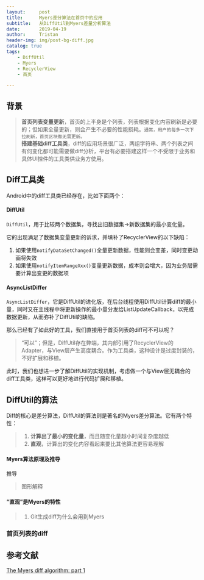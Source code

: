 ```yaml
---
layout:     post
title:      Myers差分算法在首页中的应用
subtitle:   从DiffUtil到Myers差量分析算法
date:       2019-04-19
author:     Tristan
header-img: img/post-bg-diff.jpg
catalog: true
tags:
    - DiffUtil
    - Myers
    - RecyclerView
    - 首页

---
```


## 背景
> **首页列表变量更新**，首页的上半身是个列表，列表根据变化内容刷新是必要的；但如果全量更新，则会产生不必要的性能损耗。`通常，用户的每多一次下拉刷新，首页区块都无需更新。`<br/>
> **搭建基础diff工具类**，diff的应用场景很广泛，两组字符串、两个列表之间有何变化都可能需要做diff分析，平台有必要搭建这样一个不受限于业务和具体UI控件的工具类供业务方使用。

## Diff工具类
Android中的diff工具类已经存在，比如下面两个：
#### DiffUtil
`DiffUtil`，用于比较两个数据集，寻找出旧数据集->新数据集的最小变化量。

它的出现满足了数据集变量更新的诉求，并填补了RecyclerView的以下缺陷：
  1. 如果使用`notifyDataSetChanged()`全量更新数据，性能则会变差，同时变更动画将失效
  2. 如果使用`notifyItemRangeXxx()`变量更新数据，成本则会增大，因为业务层需要计算出变更的数据项

#### AsyncListDiffer
`AsyncListDiffer`，它是DiffUtil的进化版，在后台线程使用DiffUtil计算diff的最小量，同时又在主线程中将更新操作的最小量分发给ListUpdateCallback，以完成数据更新，从而弥补了DiffUtil的缺陷。

那么已经有了如此好的工具，我们直接用于首页列表的diff可不可以呢？
> “可以”；但是，DiffUtil存在弊端，其内部引用了RecyclerView的Adapter，与View层产生高度耦合。作为工具类，这种设计是过度封装的，不好扩展和移植。

此时，我们也想进一步了解DiffUtil的实现机制，考虑做一个与View层无耦合的diff工具类，这样可以更好地进行代码扩展和移植。

## DiffUtil的算法
Diff的核心是差分算法，DiffUtil的算法则是著名的Myers差分算法。它有两个特性：
> 1. **计算出了最小的变化量**，而且随变化量越小时间复杂度越低<br/>
> 2. **直观**，计算出的变化内容看起来要比其他算法更容易理解

#### Myers算法原理及推导
推导
> 图形解释

#### “直观”是Myers的特性
> 1. Git生成diff为什么会用到Myers
### 首页列表的diff

## 参考文献
[The Myers diff algorithm: part 1](https://blog.jcoglan.com/2017/02/12/the-myers-diff-algorithm-part-1/)
